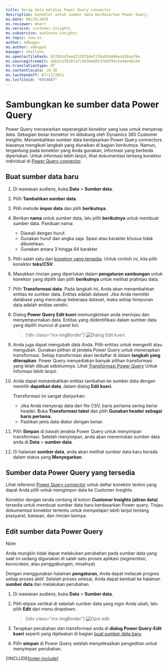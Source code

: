 ```yaml
---
title: Serap data melalui Power Query connector
description: Konektor untuk sumber data berdasarkan Power Query.
ms.date: 09/29/2020
ms.reviewer: mhart
ms.service: customer-insights
ms.subservice: audience-insights
ms.topic: how-to
author: adkuppa
ms.author: adkuppa
manager: shellyha
ms.openlocfilehash: b37bb5dfeed2326784ef276a93a04bec626aaf6e
ms.sourcegitcommit: dab2cbf818fafc9436e685376df94c5e44e4b144
ms.translationtype: HT
ms.contentlocale: id-ID
ms.lasthandoff: 07/13/2021
ms.locfileid: "6554687"
---
```

# <a name="connect-to-a-power-query-data-source"></a>Sambungkan ke sumber data Power Query

Power Query menawarkan seperangkat konektor yang luas untuk menyerap data. Sebagian besar konektor ini didukung oleh Dynamics 365 Customer Insights. Menambahkan sumber data berdasarkan Power Query connectors biasanya mengikuti langkah yang diuraikan di bagian berikutnya. Namun, tergantung pada konektor yang Anda gunakan, informasi yang berbeda diperlukan. Untuk informasi lebih lanjut, lihat dokumentasi tentang konektor individual di [Power Query connector](/power-query/connectors/).

## <a name="create-a-new-data-source"></a>Buat sumber data baru

1. Di wawasan audiens, buka **Data** > **Sumber data**.

1. Pilih **Tambahkan sumber data**.

1. Pilih metode **impor data** dan pilih **berikutnya**.

1. Berikan **nama** untuk sumber data, lalu pilih **berikutnya** untuk membuat sumber data. Panduan nama: 
   - Diawali dengan huruf.
   - Gunakan huruf dan angka saja. Spasi atau karakter khusus tidak dibolehkan.
   - Gunakan antara 3 hingga 64 karakter.

1. Pilih salah satu dari [konektor yang tersedia](#available-power-query-data-sources). Untuk contoh ini, kita pilih konektor **teks/CSV**.

1. Masukkan rincian yang diperlukan dalam **pengaturan sambungan** untuk konektor yang dipilih dan pilih **berikutnya** untuk melihat pratinjau data.

1. Pilih **Transformasi data**. Pada langkah ini, Anda akan menambahkan entitas ke sumber data. Entitas adalah dataset. Jika Anda memiliki database yang mencakup beberapa dataset, maka setiap himpunan data adalah entitas sendiri.

1. Dialog **Power Query Edit kueri** memungkinkan anda meninjau dan menyempurnakan data. Entitas yang diidentifikasi dalam sumber data yang dipilih muncul di panel kiri.

   > [!div class="mx-imgBorder"]
   > ![Dialog Edit kueri.](media/data-manager-configure-edit-queries.png "Dialog Edit kueri")

1. Anda juga dapat mengubah data Anda. Pilih entitas untuk mengedit atau mengubah. Gunakan pilihan di jendela Power Query untuk menerapkan transformasi. Setiap transformasi akan terdaftar di dalam **langkah yang diterapkan**. Power Query menyediakan banyak pilihan transformasi yang telah dibuat sebelumnya. Lihat [Transformasi Power Query](/power-query/power-query-what-is-power-query#transformations) Untuk informasi lebih lanjut.

1. Anda dapat menambahkan entitas tambahan ke sumber data dengan memilih **dapatkan data**, dalam dialog **Edit kueri**.

   Transformasi ini sangat dianjurkan:

   - Jika Anda menyerap data dari file CSV, baris pertama sering berisi header. Buka **Transformasi tabel** dan pilih **Gunakan header sebagai baris pertama**.
   - Pastikan jenis data diatur dengan benar.

1. Pilih **Simpan** di bawah jendela Power Query untuk menyimpan transformasi. Setelah menyimpan, anda akan menemukan sumber data anda di **Data** > **sumber data**.

1. Di halaman **sumber data**, anda akan melihat sumber data baru berada dalam status yang **Menyegarkan**.

## <a name="available-power-query-data-sources"></a>Sumber data Power Query yang tersedia

Lihat referensi [Power Query connector](/power-query/connectors/) untuk daftar konektor terkini yang dapat Anda pilih untuk mengimpor data ke Customer Insights. 

Konektor dengan tanda centang di kolom **Customer Insights (aliran data)** tersedia untuk membuat sumber data baru berdasarkan Power query. Tinjau dokumentasi konektor tertentu untuk mempelajari lebih lanjut tentang prasyarat, batasan, dan rincian lainnya.

## <a name="edit-power-query-data-sources"></a>Edit sumber data Power Query

> [!NOTE]
> Anda mungkin tidak dapat melakukan perubahan pada sumber data yang saat ini sedang digunakan di salah satu proses aplikasi *(segmentasi*, *kecocokan*, atau *penggabungan*, misalnya). 
>
> Dengan menggunakan halaman **pengaturan**, Anda dapat melacak progres setiap proses aktif. Setelah proses selesai, Anda dapat kembali ke halaman **sumber data** dan melakukan perubahan.

1. Di wawasan audiens, buka **Data** > **Sumber data**.

2. Pilih elipsis vertikal di sebelah sumber data yang ingin Anda ubah, lalu pilih **Edit** dari menu dropdown.

   > [!div class="mx-imgBorder"]
   > ![Opsi edit.](media/edit-option-data-sources.png "Opsi edit")

3. Terapkan perubahan dan transformasi anda di **dialog Power Query-Edit kueri** seperti yang dijelaskan di bagian [buat sumber data baru](#create-a-new-data-source).

4. Pilih **simpan** di Power Query setelah menyelesaikan pengeditan untuk menyimpan perubahan.


[!INCLUDE[footer-include](../includes/footer-banner.md)]